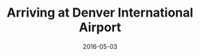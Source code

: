 ---
title: "Arriving at Denver International Airport"
date: 2016-05-03
picture: "/assets/camera-roll/2016/05/2016-05-03-arriving-at-denver-international-airport/20160503_203942873_iOS.jpg"
thumbnail: "/assets/camera-roll/2016/05/2016-05-03-arriving-at-denver-international-airport/20160503_203942873_iOS-thumbnail.jpg"
type: picture
tags:
  - airport
  - Denver
  - photograph
---